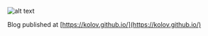 ![alt text](https://travis-ci.org/kolov/hexo-blog.svg?branch=master "Build status")

Blog published at [https://kolov.github.io/](https://kolov.github.io/) 

